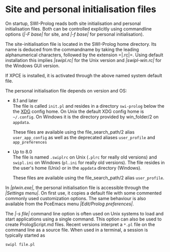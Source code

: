 # Site and personal initialisation files

On startup, SWI-Prolog reads both site initialisation and personal
initialisation files. Both can be controlled explicitly using
commandline options (*|-F base|* for site, and *|-f base|* for personal
initialisation).

The site-initialisation file is located in the SWI-Prolog home
directory. Its name is deduced from the commandname by taking the
leading alphanumerical characters, followed by the extension =|.rc|=.
Using default installation this implies *|swipl.rc|* for the Unix version
and *|swipl-win.rc|* for the Windows GUI version.

If XPCE is installed, it is activated through the above named system
default file.

The personal initialisation file depends on version and OS:

  - 8.1 and later <br>
    The file is called `init.pl` and resides in a directory
    `swi-prolog` below the the [XDG](https://wiki.archlinux.org/index.php/XDG_Base_Directory) config home.  On Unix the
    default XDG config home is ``~/.config``.  On Windows it
    is the directory provided by win_folder/2 on `appdata`.

    These files are available using the file_search_path/2 alias
    `user_app_config` as well as the deprecated aliases
    `user_profile` and `app_preferences`

  - Up to 8.0 <br>
    The file is named ``.swiplrc`` on Unix (``.plrc`` for really old
    versions) and ``swipl.ini`` on Windows (``pl.ini`` for really old
    versions).  The file resides in the user's home (Unix) or in the
    ``appdata`` directory (Windows).

    These files are available using the file_search_path/2 alias
    `user_profile`.

In *|plwin.exe|*, the personal initialisation file is accessible through
the *|Settings menu|*. On first use, it copies a default file with some
commented commonly used customization options. The same behaviour is
also available from the PceEmacs menu _|Edit/Prolog preferences|_.

The *|-s file|* command line option is often used on Unix systems to
load and start applications using a single command. This option can also
be used to create PrologScript.md files. Recent versions interpret a
``*.pl`` file on the command line as a source file. When used in a
terminal, a session is typically started as

    swipl file.pl

